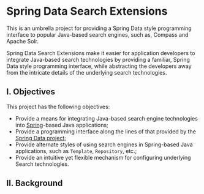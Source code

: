 Spring Data Search Extensions
=============================

This is an umbrella project for providing a Spring Data style programming
interface to popular Java-based search engines, such as, Compass and Apache
Solr.

Spring Data Search Extensions make it easier for application developers to
integrate Java-based search technologies by providing a familiar, Spring Data
style programming interface, while abstracting the developers away from the
intricate details of the underlying search technologies. 


I. Objectives
-------------
This project has the following objectives:

* Provide a means for integrating Java-based search engine technologies into
[Spring](http://www.springsource.org)-based Java applications;
* Provide a programming interface along the lines of that provided by the
[Spring Data project](http://www.springsource.org/spring-data);
* Provide alternate styles of using search engines in Spring-based Java
applications, such as `Template`, `Repository`, etc.;
* Provide an intuitive yet flexible mechanism for configuring underlying
Search technologies.


II. Background
--------------

